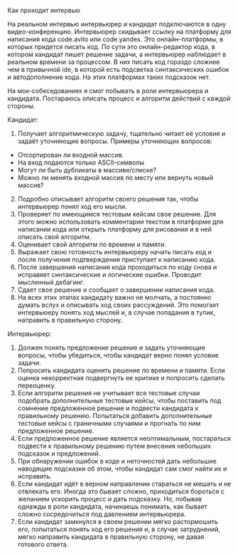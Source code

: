 Как проходит интервью

На реальном интервью интервьюрер и кандидат подключаются в одну видео-конференцию. Интервьюрер скидывает ссылку на платформу для написания кода code.avito или code.yandex. Это онлайн-платформы, в которых придется писать код. По сути это онлайн-редактор кода, в котором кандидат пишет решение задачи, а интервьюрер наблюдает в реальном времени за процессом. В них писать код гораздо сложнее чем в привычной ide, в которой есть подсветка синтаксических ошибок и автодополнение кода. На этих платформах таких подсказок нет.

На мок-собеседованиях я смог побывать в роли интервьюрера и кандидата. Постараюсь описать процесс и алгоритм действий с каждой стороны.

Кандидат:
1. Получает алгоритмическую задачу, тщательно читает её условия и задаёт уточняющие вопросы.
Примеры уточняющих вопросов:
- Отсортирован ли входной массив.
- На вход подаются только ASCII-символы
- Могут ли быть дубликаты в массиве/списке?
- Можно ли менять входной массив по месту или вернуть новый массив?
2. Подробно описывает алгоритм своего решения так, чтобы интервьюрер понял ход его мысли.
3. Проверяет по имеющимся тестовым кейсам свое решение. Для этого можно использовать комментарии текстом в платформе для написании кода или открыть платформу для рисования и в ней описать свой алгоритм.
4. Оценивает свой алгоритм по времени и памяти.
5. Выражает свою готовность интервьюреру начать писать код и после получения подтверждения приступает к написанию кода.
6. После завершения написания кода проходиться по коду снова и исправяет синтаксические и логические ошибки. Проводит мысленный дебагинг.
7. Сдает свое решение и сообщает о завершении написания кода.
8. На всех этих этапах кандидату важно не молчать, а постоянно думать вслух и описывать ход своих рассуждений. Это помогает интервьюеру понять ход мыслей и, в случае попадания в тупик, направить в правильную сторону.

Интервьюрер:
1. Должен понять предложение решение и задать уточняющие вопросы, чтобы убедиться, чтобы кандидат верно понял условие задачи.
2. Попросить кандидата оценить решение по времени и памяти. Если оценка некорректная подвергнуть ее критике и попросить сделать переоценку.
3. Если алгоритм решения не учитывает все тестовые случаи подобрать дополнительные тестовые кейсы, чтобы поставить под сомнение предложенное решение и подвести кандидата к правильному решению. Попытаться добавить дополнительные тестовые кейсы с граничными случаями и прогнать по ним предложенное решение.
4. Если предложенное решение является неоптимальным, постараться подвести к правильному решению путем внесения небольших подсказок и предложений.
5. При обнаружении ошибок в коде и неточностей дать небольшие наводящие подсказки об этом, чтобы кандидат сам смог найти их и исправить.
6. Если кандидат идёт в верном направлении стараться не мешать и не отвлекать его. Иногда это бывает сложно, приходиться бороться с желанием ускорить процесс и дать подсказку. Но, побывав однажды в роли кандидата, начинаешь понимать, как бывает сложно сосредочиться под давлением интервьюрера.
7. Если кандидат замкнулся в своем решении мягко растормошить его, попытаться понять ход его решения и, в случае затруднений, мягко направить кандидата в правильную сторону, не давая готового ответа.

